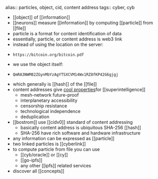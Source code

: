 alias:: particles, object, cid, content address
tags:: cyber, cyb

- [[object]] of [[information]]
- [[neurons]] measure [[information]] by computing [[particle]] from [[file]]
- particle is a format for content identification of data
- essentially, particle, or content address is web3 link
- instead of using the location on the server:
- ```
  https://bitcoin.org/bitcoin.pdf
  ```
- we use the object itself:
- ```
  QmRA3NWM82ZGynMbYzAgYTSXCVM14Wx1RZ8fKP42G6gjgj
  ```
- which generally is [[hash]] of the [[file]]
- content addresses give [cool properties](https://steemit.com/web3/@hipster/an-idea-of-decentralized-search-for-web3-ce860d61defe5est)for [[superintelligence]]
	- mesh-network future-proof
	- interplanetary accessibility
	- censorship resistance
	- technological independence
	- deduplication
- [[bostrom]] use [[cidv0]] standard of content addressing
	- basically content address is ubiquitous SHA-256 [[hash]]
	- SHA-256 have rich software and hardware infrastructure
- any information can be expressed as [[particle]]
- two linked particles is [[cyberlink]]
- to compute particle from file you can use
	- [[cyb/oracle]] or [[cy]]
	- [[go-ipfs]]
	- any other [[ipfs]] related services
- discover all [[concepts]]